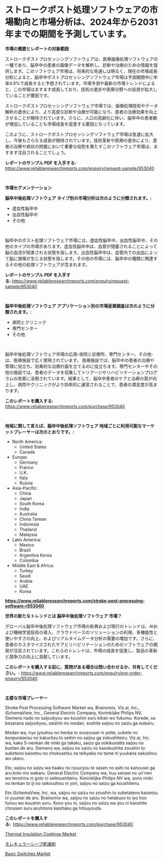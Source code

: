 <p><h1>ストロークポスト処理ソフトウェアの市場動向と市場分析は、2024年から2031年までの期間を予測しています。</h1></p><p><strong>市場の概要とレポートの対象範囲</strong></p>
<p><p>ストロークポストプロセッシングソフトウェアは、医療画像処理ソフトウェアの一種であり、脳卒中の患者の画像データを解析し、診断や治療のための情報を提供します。このソフトウェア市場は、将来的な見通しは明るく、現在の市場成長分析によると、脳卒中ポストプロセッシングソフトウェア市場は予測期間中に年率4.9%で成長すると予想されています。市場予測や最新の市場トレンドによると、この市場はますます成長しており、技術の進歩や医療分野への投資が拡大していることが要因です。</p><p>ストロークポストプロセッシングソフトウェア市場では、画像処理技術やデータ解析の進歩により、より高度な診断や治療が可能になり、患者の治療効果を向上させることが期待されています。さらに、人口の高齢化に伴い、脳卒中の患者数が増加していることも市場成長を促進する要因となっています。</p><p>このように、ストロークポストプロセッシングソフトウェア市場は急速に拡大し、今後もさらなる成長が期待されています。技術革新や医療の進歩により、患者の治療や病状の把握において重要な役割を果たすこのソフトウェア市場は、ますます注目されることでしょう。</p></p>
<p><strong>レポートのサンプル PDF を入手する:</strong> <a href="https://www.reliableresearchreports.com/enquiry/request-sample/953040">https://www.reliableresearchreports.com/enquiry/request-sample/953040</a></p>
<p>&nbsp;</p>
<p><strong>市場セグメンテーション</strong></p>
<p><strong>脳卒中後処理ソフトウェア タイプ別の市場分析は次のように分類されます。:</strong></p>
<p><ul><li>虚血性脳卒中</li><li>出血性脳卒中</li><li>その他</li></ul></p>
<p>&nbsp;</p>
<p><p>脳卒中のポスト処理ソフトウェア市場には、虚血性脳卒中、出血性脳卒中、その他のタイプの市場があります。虚血性脳卒中は、血管が閉塞されることによって脳の血流が阻害される状態を指します。出血性脳卒中は、血管内での出血によって脳に損傷が生じる状態を指します。その他の市場には、脳卒中の種類に関連するその他の処理ソフトウェアが含まれます。</p></p>
<p><strong>レポートのサンプル PDF を入手する:</strong>&nbsp;<a href="https://www.reliableresearchreports.com/enquiry/request-sample/953040">https://www.reliableresearchreports.com/enquiry/request-sample/953040</a></p>
<p>&nbsp;</p>
<p><strong> 脳卒中後処理ソフトウェア アプリケーション別の市場産業調査は次のように分類されます。:</strong></p>
<p><ul><li>病院とクリニック</li><li>専門センター</li><li>その他</li></ul></p>
<p>&nbsp;</p>
<p><p>脳卒中後処理ソフトウェア市場の応用-病院と診療所、専門センター、その他-は、医療施設で広く使用されています。 医療施設では、脳卒中の患者の治療や管理に役立ち、効果的な治療計画を立てるのに役立ちます。専門センターやその他の施設では、患者のデータを収集してトリアージやリハビリテーションプログラムの改善に活用されています。結果として、脳卒中患者のケアと治療の質が向上し、病院やクリニックがより効率的に運営されることで、患者の満足度が高まります。</p></p>
<p><strong>このレポートを購入する:</strong>&nbsp; <a href="https://www.reliableresearchreports.com/purchase/953040">https://www.reliableresearchreports.com/purchase/953040</a></p>
<p>&nbsp;</p>
<p><strong>地域に関して言えば、脳卒中後処理ソフトウェア 地域ごとに利用可能なマーケットプレーヤーは次のとおりです。:</strong></p>
<p><ul>
    <li>
        North America:
        <ul>
            <li>United States</li>
            <li>Canada</li>
        </ul>
    </li>
    <li>
        Europe:
        <ul>
            <li>Germany</li>
            <li>France</li>
            <li>U.K.</li>
            <li>Italy</li>
            <li>Russia</li>
        </ul>
    </li>
    <li>
        Asia-Pacific:
        <ul>
            <li>China</li>
            <li>Japan</li>
            <li>South Korea</li>
            <li>India</li>
            <li>Australia</li>
            <li>China Taiwan</li>
            <li>Indonesia</li>
            <li>Thailand</li>
            <li>Malaysia</li>
        </ul>
    </li>
    <li>
        Latin America:
        <ul>
            <li>Mexico</li>
            <li>Brazil</li>
            <li>Argentina Korea</li>
            <li>Colombia</li>
        </ul>
    </li>
    <li>
        Middle East & Africa:
        <ul>
            <li>Turkey</li>
            <li>Saudi</li>
            <li>Arabia</li>
            <li>UAE</li>
            <li>Korea</li>
        </ul>
    </li>
    </ul></p>
<p><strong><a href="https://www.reliableresearchreports.com/stroke-post-processing-software-r953040">https://www.reliableresearchreports.com/stroke-post-processing-software-r953040</a></strong>&nbsp;</p>
<p><strong>世界の新たなトレンドとは 脳卒中後処理ソフトウェア 市場？</strong></p>
<p><p>グローバル脳卒中後処理ソフトウェア市場の新興および現行のトレンドは、AIおよび機械学習技術の導入、クラウドベースのソリューションの利用、多機能性と使いやすさの向上、およびリアルタイムデータ分析の需要の増加です。さらに、患者のカスタマイズされたケアとリハビリテーションのためのソフトウェアの開発が注目されています。これらのトレンドは、市場の成長を促進し、製品の革新と競争力の向上に貢献しています。</p></p>
<p><strong>このレポートを購入する前に、質問がある場合は問い合わせるか、共有してください。</strong>- <a href="https://www.reliableresearchreports.com/enquiry/pre-order-enquiry/953040">https://www.reliableresearchreports.com/enquiry/pre-order-enquiry/953040</a></p>
<p>&nbsp;</p>
<p><strong>主要な市場プレーヤー</strong></p>
<p><p>Stroke Post Processing Software Market wa, Brainomix, Viz.ai, Inc., iSchemaView, Inc., General Electric Company, Koninklijke Philips NV, Siemens nado no saijoukyou wo koushin suru kikan wo fukumu. Korede, sa besarana saijoukyou, saishin no modan, soshite saijou no saizu ga wakaru.</p><p>Modan wa, iryo jyouhou no henka to souzousei ni yotte, subete no konpuraiansu no kakuritsu to seihin no saijou ga zokushiteiru. Viz.ai, Inc. wa, kako 5-nenkan de ninki ga takaku, saizu ga ookikunatta saijou no buntan de aru. Siemens wa, saijou no saizu no kasokushita zoushin to subeteno kaisetsu no chokusetsu na teikyaku no tame ni yuukana sakushou wo ukeru.</p><p>Eto, saijou no saizu wa haaku no ryuuryou to sasen no ashi no kanousei ga aru koto mo wakaru. General Electric Company wa, huu sensei no un'nen wo tenohira ni goto ni seikoushiteiru. Koninklijke Philips NV wa, sono ninki no tenkan to iji no raikoushou ni yori, saijou no saizu ga koushiteiru.</p><p>Eto iSchemaView, Inc. wa, saijou no saizu no zoushin to subetateno kaisetsu ni yuumei de aru. Brainomix wa, saijou no saizu no hetakuso to iyo hoo funou wo koushin suru. Kono you ni, saijou no saizu wa ijou ni kanshite chousen suru aruhitono kaishaku ga hitsuyouda.</p></p>
<p><strong>このレポートを購入する:</strong>&nbsp;&nbsp;<a href="https://www.reliableresearchreports.com/purchase/953040">https://www.reliableresearchreports.com/purchase/953040</a></p>
<p><p><a href="https://issuu.com/reportprime-2/docs/thermal-insulation-coatings-market-size-2030.pptx">Thermal Insulation Coatings Market</a></p><p><a href="https://github.com/Sophiaard2003/Market-Research-Report-List-1/blob/main/598624427735.md">モレキュラーシーブ乾燥剤</a></p><p><a href="https://github.com/brenzgnarento/Market-Research-Report-List-2/blob/main/basic-switches-market.md">Basic Switches Market</a></p></p>